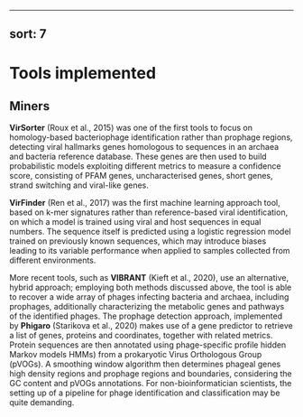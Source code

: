 
---
sort: 7
---

# Tools implemented


## Miners 

**VirSorter** (Roux et al., 2015) was one of the first tools to focus on homology-based bacteriophage identification rather than prophage regions,
detecting viral hallmarks genes homologous to sequences in an archaea and bacteria reference database.
These genes are then used to build probabilistic models exploiting different metrics to measure a confidence score, consisting of PFAM genes,
uncharacterised genes, short genes, strand switching and viral-like genes.

**VirFinder** (Ren et al., 2017) was the first machine learning approach tool, based on k-mer signatures rather than
reference-based viral identification, on which a model is trained using viral and host sequences in equal numbers.
The sequence itself is predicted using a logistic regression model trained on previously known sequences,
which may introduce biases leading to its variable performance when applied to samples collected from different environments. 

More recent tools, such as **VIBRANT** (Kieft et al., 2020), use an alternative, hybrid approach;
employing both methods discussed above, the tool is able to recover a wide array of phages infecting bacteria and archaea, including prophages,
additionally characterizing the metabolic genes and pathways of the identified phages. The prophage detection approach,
implemented by **Phigaro** (Starikova et al., 2020) makes use of a gene predictor to retrieve a list of genes, proteins and coordinates,
together with related metrics. Protein sequences are then annotated using phage-specific profile hidden Markov models HMMs) from a prokaryotic
Virus Orthologous Group (pVOGs).
A smoothing window algorithm then determines phageal genes high density regions and prophage regions and boundaries,
considering the GC content and pVOGs annotations. For non-bioinformatician scientists, the setting up of a pipeline for phage identification
and classification may be quite demanding.
